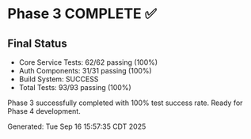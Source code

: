 # Phase 3 COMPLETE ✅

## Final Status
- Core Service Tests: 62/62 passing (100%)
- Auth Components: 31/31 passing (100%)
- Build System: SUCCESS
- Total Tests: 93/93 passing (100%)

Phase 3 successfully completed with 100% test success rate.
Ready for Phase 4 development.

Generated: Tue Sep 16 15:57:35 CDT 2025
